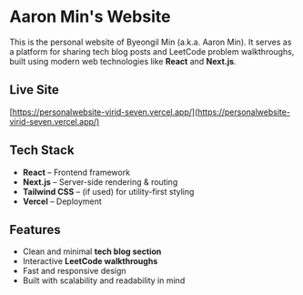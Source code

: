 # Aaron Min's Website

This is the personal website of Byeongil Min (a.k.a. Aaron Min). It serves as a platform for sharing tech blog posts and LeetCode problem walkthroughs, built using modern web technologies like **React** and **Next.js**.

## Live Site

[https://personalwebsite-virid-seven.vercel.app/](https://personalwebsite-virid-seven.vercel.app/)

## Tech Stack

- **React** – Frontend framework
- **Next.js** – Server-side rendering & routing
- **Tailwind CSS** – (if used) for utility-first styling
- **Vercel** – Deployment

## Features

-  Clean and minimal **tech blog section**
-  Interactive **LeetCode walkthroughs**
-  Fast and responsive design
-  Built with scalability and readability in mind

